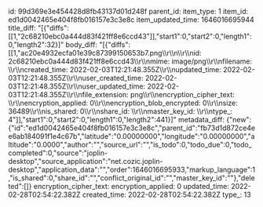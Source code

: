id: 99d369e3e454428d8fb43137d01d248f
parent_id: 
item_type: 1
item_id: ed1d0042465e404f8fb016157e3c3e8c
item_updated_time: 1646016695944
title_diff: "[{\"diffs\":[[1,\"2c68210ebc0a444d83f421ff8e6ccd43\"]],\"start1\":0,\"start2\":0,\"length1\":0,\"length2\":32}]"
body_diff: "[{\"diffs\":[[1,\"ac20e4932ecfa01e39c87399150653b7.png\\\r\\\n\\\r\\\nid: 2c68210ebc0a444d83f421ff8e6ccd43\\\r\\\nmime: image/png\\\r\\\nfilename: \\\r\\\ncreated_time: 2022-02-03T12:21:48.355Z\\\r\\\nupdated_time: 2022-02-03T12:21:48.355Z\\\r\\\nuser_created_time: 2022-02-03T12:21:48.355Z\\\r\\\nuser_updated_time: 2022-02-03T12:21:48.355Z\\\r\\\nfile_extension: png\\\r\\\nencryption_cipher_text: \\\r\\\nencryption_applied: 0\\\r\\\nencryption_blob_encrypted: 0\\\r\\\nsize: 36489\\\r\\\nis_shared: 0\\\r\\\nshare_id: \\\r\\\nmaster_key_id: \\\r\\\ntype_: 4\"]],\"start1\":0,\"start2\":0,\"length1\":0,\"length2\":441}]"
metadata_diff: {"new":{"id":"ed1d0042465e404f8fb016157e3c3e8c","parent_id":"fb73d1d872ce4ee6ab184091f1e4c67b","latitude":"0.00000000","longitude":"0.00000000","altitude":"0.0000","author":"","source_url":"","is_todo":0,"todo_due":0,"todo_completed":0,"source":"joplin-desktop","source_application":"net.cozic.joplin-desktop","application_data":"","order":1646016695933,"markup_language":1,"is_shared":0,"share_id":"","conflict_original_id":"","master_key_id":""},"deleted":[]}
encryption_cipher_text: 
encryption_applied: 0
updated_time: 2022-02-28T02:54:22.382Z
created_time: 2022-02-28T02:54:22.382Z
type_: 13